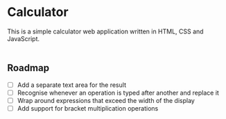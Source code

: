 # Calculator
This is a simple calculator web application written in HTML, CSS and JavaScript.
<br></br>

## Roadmap
- [ ] Add a separate text area for the result
- [ ] Recognise whenever an operation is typed after another and replace it
- [ ] Wrap around expressions that exceed the width of the display
- [ ] Add support for bracket multiplication operations
